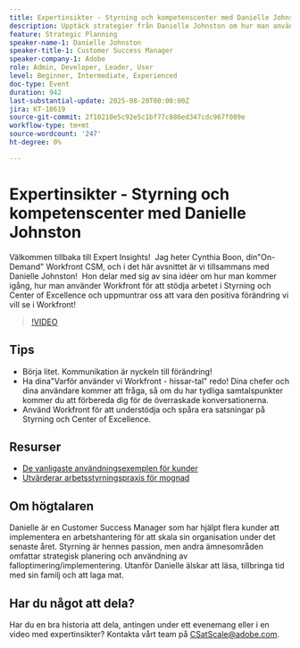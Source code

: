 ```yaml
---
title: Expertinsikter - Styrning och kompetenscenter med Danielle Johnston
description: Upptäck strategier från Danielle Johnston om hur man använder Workfront för att bygga upp styrning och spetskompetenscentrum som driver acceptans och positiv förändring.
feature: Strategic Planning
speaker-name-1: Danielle Johnston
speaker-title-1: Customer Success Manager
speaker-company-1: Adobe
role: Admin, Developer, Leader, User
level: Beginner, Intermediate, Experienced
doc-type: Event
duration: 942
last-substantial-update: 2025-08-20T00:00:00Z
jira: KT-18619
source-git-commit: 2f10210e5c92e5c1bf77c886ed347cdc967f089e
workflow-type: tm+mt
source-wordcount: '247'
ht-degree: 0%

---
```



# Expertinsikter - Styrning och kompetenscenter med Danielle Johnston

Välkommen tillbaka till Expert Insights!  Jag heter Cynthia Boon, din&quot;On-Demand&quot; Workfront CSM, och i det här avsnittet är vi tillsammans med Danielle Johnston!  Hon delar med sig av sina idéer om hur man kommer igång, hur man använder Workfront för att stödja arbetet i Styrning och Center of Excellence och uppmuntrar oss att vara den positiva förändring vi vill se i Workfront! 

>[!VIDEO](https://video.tv.adobe.com/v/3469897/?learn=on&enablevpops)

## Tips

* Börja litet. Kommunikation är nyckeln till förändring! 
* Ha dina&quot;Varför använder vi Workfront - hissar-tal&quot; redo! Dina chefer och dina användare kommer att fråga, så om du har tydliga samtalspunkter kommer du att förbereda dig för de överraskade konversationerna. 
* Använd Workfront för att understödja och spåra era satsningar på Styrning och Center of Excellence. 

## Resurser

* [De vanligaste användningsexemplen för kunder](https://cdn.experience.workfront.com/Training/Guides/Customer+Success+at+Scale/Top+Customer+Use+Cases.png) 
* [Utvärderar arbetsstyrningspraxis för mognad](https://cdn.experience.workfront.com/Training/Guides/Customer+Success+at+Scale/Assessing+the+Maturity+of+Work+Management+Practices.png) 

## Om högtalaren

Danielle är en Customer Success Manager som har hjälpt flera kunder att implementera en arbetshantering för att skala sin organisation under det senaste året. Styrning är hennes passion, men andra ämnesområden omfattar strategisk planering och användning av falloptimering/implementering. Utanför Danielle älskar att läsa, tillbringa tid med sin familj och att laga mat. 

## Har du något att dela?

Har du en bra historia att dela, antingen under ett evenemang eller i en video med expertinsikter? Kontakta vårt team på [CSatScale@adobe.com](mailto:CSatScale@adobe.com).

